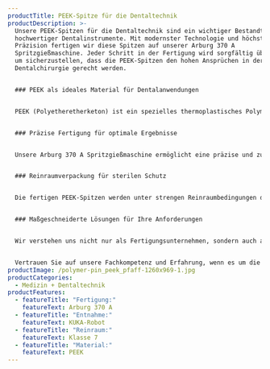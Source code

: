 ```yaml
---
productTitle: PEEK-Spitze für die Dentaltechnik
productDescription: >-
  Unsere PEEK-Spitzen für die Dentaltechnik sind ein wichtiger Bestandteil
  hochwertiger Dentalinstrumente. Mit modernster Technologie und höchster
  Präzision fertigen wir diese Spitzen auf unserer Arburg 370 A
  Spritzgießmaschine. Jeder Schritt in der Fertigung wird sorgfältig überwacht,
  um sicherzustellen, dass die PEEK-Spitzen den hohen Ansprüchen in der
  Dentalchirurgie gerecht werden.


  ### PEEK als ideales Material für Dentalanwendungen


  PEEK (Polyetheretherketon) ist ein spezielles thermoplastisches Polymer, das sich durch seine herausragenden Eigenschaften für medizinische Anwendungen auszeichnet. Es bietet eine Kombination aus mechanischer Stabilität, Biokompatibilität und geringem Gewicht, was es zu einem idealen Material für Dentalinstrumente macht. Unsere PEEK-Spitzen sind besonders langlebig, leicht und gut verträglich mit dem umgebenden Gewebe.


  ### Präzise Fertigung für optimale Ergebnisse


  Unsere Arburg 370 A Spritzgießmaschine ermöglicht eine präzise und zuverlässige Fertigung der PEEK-Spitzen. Jede Spitze wird mit höchster Sorgfalt hergestellt, um eine gleichbleibende Qualität und Funktionalität zu gewährleisten. Die Verwendung modernster Technologie und unser Know-how im Spritzgießverfahren machen uns zu einem zuverlässigen Partner in der Dentaltechnik.


  ### Reinraumverpackung für sterilen Schutz


  Die fertigen PEEK-Spitzen werden unter strengen Reinraumbedingungen der Klasse 7 verpackt. In unserer kontrollierten und sauberen Umgebung stellen wir sicher, dass die Spitzen frei von Partikeln und Verunreinigungen sind, um eine sichere Anwendung im dentalen Bereich zu gewährleisten. Die Reinraumverpackung sorgt für einen sterilen Schutz bis zur Verwendung.


  ### Maßgeschneiderte Lösungen für Ihre Anforderungen


  Wir verstehen uns nicht nur als Fertigungsunternehmen, sondern auch als Partner unserer Kunden. Gemeinsam entwickeln wir maßgeschneiderte Lösungen, die den spezifischen Anforderungen und Bedürfnissen unserer Kunden in der Dentaltechnik gerecht werden. Ihre Zufriedenheit ist unser Antrieb.


  Vertrauen Sie auf unsere Fachkompetenz und Erfahrung, wenn es um die PEEK-Spitzen für die Dentaltechnik geht. Unsere Präzision, Qualität und unser Streben nach Spitzenleistungen machen uns zu einem verlässlichen Partner in der medizinischen Fertigungsbranche.
productImage: /polymer-pin_peek_pfaff-1260x969-1.jpg
productCategories:
  - Medizin + Dentaltechnik
productFeatures:
  - featureTitle: "Fertigung:"
    featureText: Arburg 370 A
  - featureTitle: "Entnahme:"
    featureText: KUKA-Robot
  - featureTitle: "Reinraum:"
    featureText: K﻿lasse 7
  - featureTitle: "Material:"
    featureText: P﻿EEK
---
```

